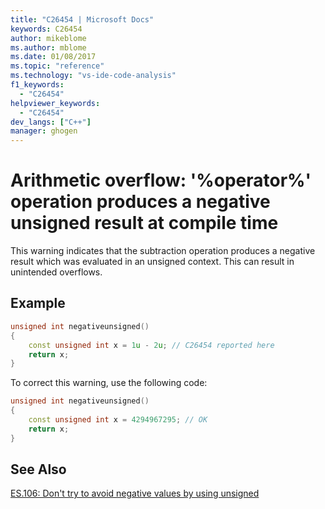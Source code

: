 ```yaml
---
title: "C26454 | Microsoft Docs"
keywords: C26454
author: mikeblome
ms.author: mblome
ms.date: 01/08/2017
ms.topic: "reference"  
ms.technology: "vs-ide-code-analysis"
f1_keywords: 
  - "C26454"
helpviewer_keywords: 
  - "C26454"
dev_langs: ["C++"]
manager: ghogen
---
```


# Arithmetic overflow: '%operator%' operation produces a negative unsigned result at compile time

  This warning indicates that the subtraction operation produces a negative result which was evaluated in an unsigned context. This can result in unintended overflows.

## Example  

```cpp  
unsigned int negativeunsigned()
{
    const unsigned int x = 1u - 2u; // C26454 reported here
    return x;
}
```  
 To correct this warning, use the following code:

```cpp  
unsigned int negativeunsigned()
{
    const unsigned int x = 4294967295; // OK
    return x;
}
```  

## See Also  
[ES.106: Don't try to avoid negative values by using unsigned](https://github.com/isocpp/CppCoreGuidelines/blob/master/CppCoreGuidelines.md#Res-nonnegative)
